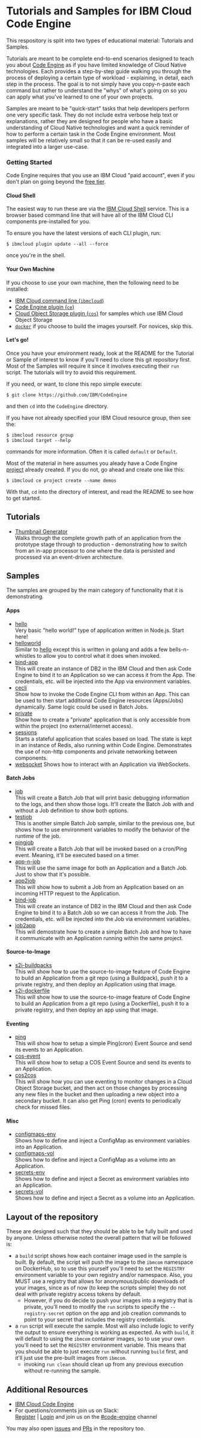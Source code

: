 # Tutorials and Samples for IBM Cloud Code Engine

This respository is split into two types of educational material: Tutorials
and Samples.

Tutorials are meant to be complete end-to-end scenarios designed
to teach you about [Code Engine](https://ibm.com/cloud/code-engine) as if you
have limited knowledge of Cloud Native technologies. Each provides a
step-by-step guide walking you through the process of deploying a certain
type of workload - explaining, in detail, each step in the process. The goal
is to not simply have you copy-n-paste each command but rather to understand
the "whys" of what's going on so you can apply what you've learned to one
of your own projects.

Samples are meant to be "quick-start" tasks that help developers
perform one very specific task. They do not include extra verbose help text
or explanations, rather they are designed for people who have a basic
understanding of Cloud Native technologies and want a quick reminder of how
to perform a certain task in the Code Engine environment. Most samples will
be relatively small so that it can be re-used easily and integrated into a
larger use-case.

### Getting Started

Code Engine requires that you use an IBM Cloud "paid account", even if you
don't plan on going beyond the
[free tier](https://www.ibm.com/cloud/code-engine/pricing).

#### Cloud Shell

The easiest way to run these are via the
[IBM Cloud Shell](https://cloud.ibm.com/shell) service. This is a browser based
command line that will have all of the IBM Cloud CLI components pre-installed
for you.

To ensure you have the latest versions of each CLI plugin, run:
```
$ ibmcloud plugin update --all --force
```
once you're in the shell.

#### Your Own Machine

If you choose to use your own machine, then the following need to be installed:
- [IBM Cloud command line (`ibmcloud`)](https://cloud.ibm.com/docs/cli/reference/ibmcloud?topic=cloud-cli-getting-started)
- [Code Engine plugin (`ce`)](https://cloud.ibm.com/codeengine/cli)
- [Cloud Object Storage plugin (`cos`)](https://cloud.ibm.com/docs/cloud-object-storage-cli-plugin)
  for samples which use IBM Cloud Object Storage
- [`docker`](https://docker.io/) if you choose to build the images yourself.
  For novices, skip this.

#### Let's go!

Once you have your environment ready, look at the README for the Tutorial
or Sample of interest to know if you'll need to clone this git repository
first. Most of the Samples will require it since it involves executing their
`run` script. The tutorials will try to avoid this requirement.

If you need, or want, to clone this repo simple execute:
```
$ git clone https://github.com/IBM/CodeEngine
```
and then `cd` into the `CodeEngine` directory.

If you have not already specified your IBM Cloud resource group, then
see the:
```
$ ibmcloud resource group
$ ibmcloud target --help
```
commands for more information. Often it is called `default` or `Default`.

Most of the material in here assumes you aleady have a Code Engine
[project](https://cloud.ibm.com/docs/codeengine#term-summary) already created.
If you do not, go ahead and create one like this:

```
$ ibmcloud ce project create --name demos
```

With that, `cd` into the directory of interest, and read the README to see how
to get started.

## Tutorials

- [Thumbnail Generator](thumbnail)<br>
  Walks through the complete growth path of an application from the prototype
  stage through to production - demonstrating how to switch from an in-app
  processor to one where the data is persisted and processed via an
  event-driven architecture.

## Samples

The samples are grouped by the main category of functionality that it
is demonstrating.

#### Apps
- [hello](hello)<br>
  Very basic "hello world!" type of application written in Node.js. Start here!
- [helloworld](helloworld)<br>
  Similar to [hello](hello) except this is written in golang and adds a few
  bells-n-whistles to allow you to control what it does when invoked.
- [bind-app](bind-app)<br>
  This will create an instance of DB2 in the IBM Cloud and then ask Code
  Engine to bind it to an Application so we can access it from the App. The
  credentials, etc. will be injected into the App via environment variables.
- [cecli](cecli)<br>
  Show how to invoke the Code Engine CLI from within an App. This can be used
  to then start additional Code Engine resources (Apps/Jobs) dynamically.
  Same logic could be used in Batch Jobs.
- [private](private)<br>
  Show how to create a "private" application that is only accessible from
  within the project (no external/internet access).
- [sessions](sessions)<br>
  Starts a stateful application that scales based on load. The state is kept
  in an instance of Redis, also running within Code Engine. Demonstrates the
  use of non-http components and private networking between components.
- [websocket](websocket)<nr>
  Shows how to interact with an Application via WebSockets.

#### Batch Jobs
- [job](job)<br>
  This will create a Batch Job that will print basic debugging information to
  the logs, and then show those logs. It'll create the Batch Job with and
  without a Job definition to show both options.
- [testjob](testjob)<br>
  This is another simple Batch Job sample, similar to the previous one, but
  shows how to use environment variables to modify the behavior of the runtime
  of the job.
- [pingjob](pingjob)<br>
  This will create a Batch Job that will be invoked based on a cron/Ping
  event. Meaning, it'll be executed based on a timer.
- [app-n-job](app-n-job)<br>
  This will use the same image for both an Application and a Batch Job.
  Just to show that it's possible.
- [app2job](app2job)<br>
  This will show how to submit a Job from an Application based on an incoming
  HTTP request to the Application.
- [bind-job](bind-job)<br>
  This will create an instance of DB2 in the IBM Cloud and then ask Code
  Engine to bind it to a Batch Job so we can access it from the Job. The
  credentials, etc. will be injected into the Job via environment variables.
- [job2app](job2app)<br>
  This will demostrate how to create a simple Batch Job and how to have it
  communicate with an Application running within the same project.

#### Source-to-Image
- [s2i-buildpacks](s2i-buildpacks)<br>
  This will show how to use the source-to-image feature of Code Engine to
  build an Application from a git repo (using a Buildpack), push it to a
  private registry, and then deploy an Application using that image.
- [s2i-dockerfile](s2i-dockerfile)<br>
  This will show how to use the source-to-image feature of Code Engine to
  build an Application from a git repo (using a Dockerfile), push it to a
  private registry, and then deploy an app using that image.

#### Eventing
- [ping](ping)<br>
  This will show how to setup a simple Ping(cron) Event Source and send
  its events to an Application.
- [cos-event](cos-event)<br>
  This will show how to setup a COS Event Source and send its events to
  an Application.
- [cos2cos](cos2cos)<br>
  This will show how you can use eventing to monitor changes in a Cloud
  Object Storage bucket, and then act on those changes by processing any
  new files in the bucket and then uploading a new object into a secondary
  bucket. It can also get Ping (cron) events to periodically check for missed
  files.

#### Misc
- [configmaps-env](configmaps-env)<br>
  Shows how to define and inject a ConfigMap as environment variables
  into an Application.
- [configmaps-vol](configmaps-vol)<br>
  Shows how to define and inject a ConfigMap as a volume into an Application.
- [secrets-env](secrets-env)<br>
  Shows how to define and inject a Secret as environment variables
  into an Application.
- [secrets-vol](secrets-vol)<br>
  Shows how to define and inject a Secret as a volume into an Application.

## Layout of the repository

These are designed such that they should be able to be fully built
and used by anyone. Unless otherwise noted the overall pattern that will be
followed is:

- a `build` script shows how each container image used in the sample is built.
  By default, the script will push the image to the `ibmcom` namespace on
  DockerHub, so to use this yourself you'll need to set the `REGISTRY`
  environment variable to your own registry and/or namespace. Also, you
  MUST use a registry that allows for anonymous/public downloads of your
  images, since as of now (to keep the scripts simple) they do not deal
  with private registry access tokens by default.
  - However, if you do decide to push your images into a registry that
    is private, you'll need to modify the `run` scripts to specify the
	`--registry-secret` option on the app and job creation commands to point
	to your secret that includes the registry credentials.
- a `run` script will execute the sample. Most will also include logic to
  verify the output to ensure everything is working as expected. As with
  `build`, it will default to using the `ibmcom` container images, so to use
  your own you'll need to set the `REGISTRY` environment variable.
  This means that you should be able to just execute `run` without running
  `build` first, and it'll just use the pre-built images from `ibmcom`.
  - invoking `run clean` should clean up from any previous execution without
    re-running the sample.

## Additional Resources

- [IBM Cloud Code Engine](https://ibm.com/cloud/code-engine)
- For questions/comments join us on Slack:<br>
  [Register](https://cloud.ibm.com/kubernetes/slack) |
  [Login](https://ibm-cloud-success.slack.com/) and join us on the
  [#code-engine](https://ibm-cloud-success.slack.com/archives/C014051FRCG)
  channel

You may also open [issues](https://github.com/IBM/CodeEngine/issues) and
[PRs](https://github.com/IBM/CodeEngine/pulls) in the repository too.
